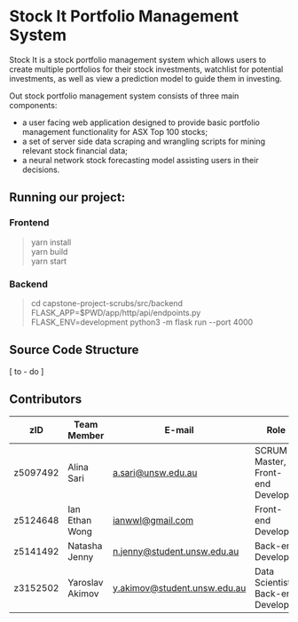 # Stock It Portfolio Management System
Stock It is a stock portfolio management system which allows users to create multiple portfolios for their stock investments, watchlist for potential investments, as well as view a prediction model to guide them in investing.

Out stock portfolio management system consists of three main components:
* a user facing web application designed to provide basic portfolio management functionality for ASX Top 100 stocks;
* a set of server side data scraping and wrangling scripts for mining relevant stock financial data;
* a neural network stock forecasting model assisting users in their  decisions.


## Running our project:

### Frontend
> yarn install <br>
> yarn build <br>
> yarn start

### Backend
> cd capstone-project-scrubs/src/backend <br>
> FLASK_APP=$PWD/app/http/api/endpoints.py FLASK_ENV=development python3 -m flask run --port 4000


## Source Code Structure
[ to - do ]


## Contributors
zID | Team Member | E-mail | Role
------------ | ------------ | ------------ | -------------
z5097492 | Alina Sari | a.sari@unsw.edu.au | SCRUM Master, Front-end Developer
z5124648 | Ian Ethan Wong | ianwwl@gmail.com | Front-end Developer
z5141492 | Natasha Jenny | n.jenny@student.unsw.edu.au | Back-end Developer
z3152502 | Yaroslav Akimov | y.akimov@student.unsw.edu.au | Data Scientist, Back-end Developer


